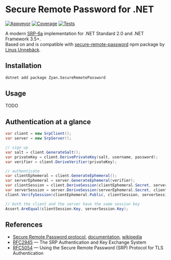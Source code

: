 ﻿# Secure Remote Password for .NET

[![Appveyor](https://img.shields.io/appveyor/ci/yallie/dotnet-srp.svg)](https://ci.appveyor.com/project/yallie/dotnet-srp)
[![Coverage](https://img.shields.io/codecov/c/github/secure-remote-password/dotnet-srp.svg)](https://codecov.io/gh/secure-remote-password/dotnet-srp)
[![Tests](https://img.shields.io/appveyor/tests/yallie/dotnet-srp.svg)](https://ci.appveyor.com/project/yallie/dotnet-srp/build/tests)

A modern [SRP-6a](http://srp.stanford.edu) implementation for .NET Standard 2.0 and .NET Framework 3.5+.  
Based on and is compatible with [secure-remote-password](https://npmjs.com/package/secure-remote-password) npm package by [Linus Unnebäck](https://github.com/LinusU/secure-remote-password).

## Installation

```sh
dotnet add package Zyan.SecureRemotePassword
```

## Usage

TODO

## Authentication at a glance


```c#
var client = new SrpClient();
var server = new SrpServer();

// sign up
var salt = client.GenerateSalt();
var privateKey = client.DerivePrivateKey(salt, username, password);
var verifier = client.DeriveVerifier(privateKey);

// authenticate
var clientEphemeral = client.GenerateEphemeral();
var serverEphemeral = server.GenerateEphemeral(verifier);
var clientSession = client.DeriveSession(clientEphemeral.Secret, serverEphemeral.Public, salt, username, privateKey);
var serverSession = server.DeriveSession(serverEphemeral.Secret, clientEphemeral.Public, salt, username, verifier, clientSession.Proof);
client.VerifySession(clientEphemeral.Public, clientSession, serverSession.Proof);

// both the client and the server have the same session key
Assert.AreEqual(clientSession.Key, serverSession.Key);
```

## References

* [Secure Remote Password protocol](http://srp.stanford.edu/), [documentation](http://srp.stanford.edu/doc.html), [wikipedia](http://en.wikipedia.org/wiki/Secure_remote_password_protocol)
* [RFC2945](http://www.ietf.org/rfc/rfc2945.txt) — The SRP Authentication and Key Exchange System
* [RFC5054](http://www.ietf.org/rfc/rfc5054.txt) — Using the Secure Remote Password (SRP) Protocol for TLS Authentication
